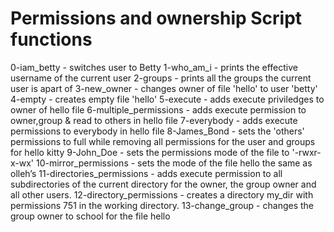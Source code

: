 # Permissions and ownership Script functions

 0-iam_betty - switches user to Betty
 1-who_am_i - prints the effective username of the current user
 2-groups - prints all the groups the current user is apart of 
 3-new_owner - changes owner of file 'hello' to user 'betty'
 4-empty - creates empty file 'hello'
 5-execute - adds execute priviledges to owner of hello file
 6-multiple_permissions - adds execute permission to owner,group & read to others in hello file
 7-everybody - adds execute permissions to everybody in hello file
 8-James_Bond - sets the 'others' permissions to full while removing all permissions for the user and groups for hello kitty
 9-John_Doe - sets the permissions mode of the file to '-rwxr-x-wx'
 10-mirror_permissions - sets the mode of the file hello the same as olleh’s
 11-directories_permissions -  adds execute permission to all subdirectories of the current directory for the owner, the group owner and all other users.
 12-directory_permissions - creates a directory my_dir with permissions 751 in the working directory.
 13-change_group - changes the group owner to school for the file hello
